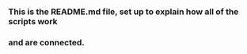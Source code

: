 ### This is the README.md file, set up to explain how all of the scripts work
### and are connected.
